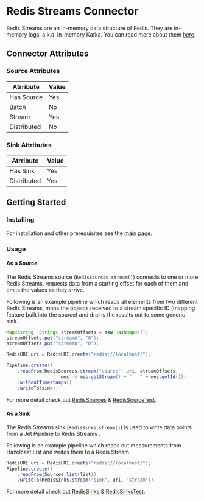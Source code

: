 # Redis Streams Connector

Redis Streams are an in-memory data structure of Redis. They are in-memory logs, a.k.a. in-memory Kafka. You can read 
more about them [here](https://redis.io/topics/streams-intro).

## Connector Attributes

### Source Attributes
|  Atrribute  | Value |
|-------------|-------|
| Has Source  |  Yes  |
| Batch       |  No   |
| Stream      |  Yes  |
| Distributed |  No   |

### Sink Attributes
|  Atrribute  | Value |
|-------------|-------|
| Has Sink    |  Yes  |
| Distributed |  Yes  |

## Getting Started

### Installing

For installation and other prerequisites see the [main page](README.md#prerequisites-for-all-connectors).

### Usage

#### As a Source

The Redis Streams source (`RedisSources.stream()`) connects to one or more Redis Streams, requests data from a 
starting offset for each of them and emits the values as they arrive.

Following is an example pipeline which reads all elements from two different Redis Streams, maps the objects received
to a stream specific ID (mapping feature built into the source) and drains the results out to some generic sink.

```java
Map<String, String> streamOffsets = new HashMap<>();
streamOffsets.put("streamA", "0");
streamOffsets.put("streamB", "0");

RedisURI uri = RedisURI.create("redis://localhost/");

Pipeline.create()
    .readFrom(RedisSources.stream("source", uri, streamOffsets,
                    mes -> mes.getStream() + " - " + mes.getId()))
    .withoutTimestamps()
    .writeTo(sink);
```

For more detail check out [RedisSources](src/main/java/com/hazelcast/jet/contrib/redis/RedisSources.java) & 
[RedisSourceTest](src/test/java/com/hazelcast/jet/contrib/redis/RedisSourceTest.java).

#### As a Sink

The Redis Streams sink (`RedisSinks.stream()`) is used to write data points from a Jet Pipeline to Redis Streams . 

Following is an example pipeline which reads out measurements from Hazelcast List and writes them to a Redis Stream.

```java
RedisURI uri = RedisURI.create("redis://localhost/");
Pipeline.create()
    .readFrom(Sources.list(list))
    .writeTo(RedisSinks.stream("sink", uri, "stream"));
```

For more detail check out [RedisSinks](src/main/java/com/hazelcast/jet/contrib/redis/RedisSinks.java) & 
[RedisSinksTest](src/test/java/com/hazelcast/jet/contrib/redis/RedisSinksTest.java).
